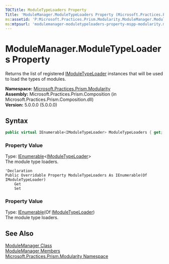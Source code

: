 ```yaml
---
TOCTitle: ModuleTypeLoaders Property
Title: 'ModuleManager.ModuleTypeLoaders Property (Microsoft.Practices.Prism.Modularity)'
ms:assetid: 'P:Microsoft.Practices.Prism.Modularity.ModuleManager.ModuleTypeLoaders'
ms:mtpsurl: 'modulemanager-moduletypeloaders-property-mspp-modularity.md'
---
```

# ModuleManager.ModuleTypeLoaders Property

Returns the list of registered [IModuleTypeLoader](/patterns-practices/reference/imoduletypeloader-interface-mspp-modularity) instances that will be used to load the types of modules.

**Namespace:** [Microsoft.Practices.Prism.Modularity](/patterns-practices/reference/mspp-modularity-namespace)  
**Assembly:** Microsoft.Practices.Prism.Composition (in Microsoft.Practices.Prism.Composition.dll)<br/>
**Version:** 5.0.0.0 (5.0.0.0)

## Syntax

```C#
public virtual IEnumerable<IModuleTypeLoader> ModuleTypeLoaders { get; set; }
```

### Property Value

Type: [IEnumerable](http://msdn.microsoft.com/en-us/library/9eekhta0)&lt;[IModuleTypeLoader](/patterns-practices/reference/imoduletypeloader-interface-mspp-modularity)&gt;  
The module type loaders.

```VB
'Declaration
Public Overridable Property ModuleTypeLoaders As IEnumerable(Of IModuleTypeLoader)
	Get
	Set
```

### Property Value

Type: [IEnumerable](http://msdn.microsoft.com/en-us/library/9eekhta0)(Of [IModuleTypeLoader](/patterns-practices/reference/imoduletypeloader-interface-mspp-modularity))  
The module type loaders.

## See Also

[ModuleManager Class](/patterns-practices/reference/modulemanager-class-mspp-modularity)  
[ModuleManager Members](/patterns-practices/reference/modulemanager-members-mspp-modularity)  
[Microsoft.Practices.Prism.Modularity Namespace](/patterns-practices/reference/mspp-modularity-namespace)<br/>

